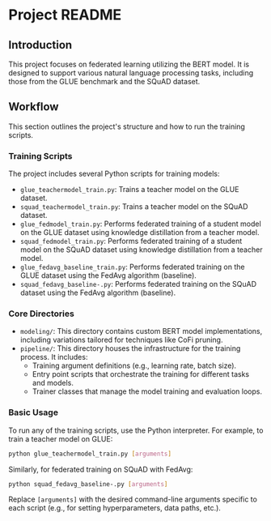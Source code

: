 # Project README

## Introduction

This project focuses on federated learning utilizing the BERT model. It is designed to support various natural language processing tasks, including those from the GLUE benchmark and the SQuAD dataset.

## Workflow

This section outlines the project's structure and how to run the training scripts.

### Training Scripts

The project includes several Python scripts for training models:

*   `glue_teachermodel_train.py`: Trains a teacher model on the GLUE dataset.
*   `squad_teachermodel_train.py`: Trains a teacher model on the SQuAD dataset.
*   `glue_fedmodel_train.py`: Performs federated training of a student model on the GLUE dataset using knowledge distillation from a teacher model.
*   `squad_fedmodel_train.py`: Performs federated training of a student model on the SQuAD dataset using knowledge distillation from a teacher model.
*   `glue_fedavg_baseline_train.py`: Performs federated training on the GLUE dataset using the FedAvg algorithm (baseline).
*   `squad_fedavg_baseline-.py`: Performs federated training on the SQuAD dataset using the FedAvg algorithm (baseline).

### Core Directories

*   `modeling/`: This directory contains custom BERT model implementations, including variations tailored for techniques like CoFi pruning.
*   `pipeline/`: This directory houses the infrastructure for the training process. It includes:
    *   Training argument definitions (e.g., learning rate, batch size).
    *   Entry point scripts that orchestrate the training for different tasks and models.
    *   Trainer classes that manage the model training and evaluation loops.

### Basic Usage

To run any of the training scripts, use the Python interpreter. For example, to train a teacher model on GLUE:

```bash
python glue_teachermodel_train.py [arguments]
```

Similarly, for federated training on SQuAD with FedAvg:

```bash
python squad_fedavg_baseline-.py [arguments]
```

Replace `[arguments]` with the desired command-line arguments specific to each script (e.g., for setting hyperparameters, data paths, etc.).
